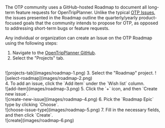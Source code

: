 The OTP community uses a GitHub-hosted Roadmap to document all long-term feature requests for OpenTripPlanner. Unlike the typical [OTP Issues](https://github.com/opentripplanner/OpenTripPlanner/issues), the issues presented in the Roadmap outline the quarterly/yearly product-focused goals that the community intends to propose for OTP, as opposed to addressing short-term bugs or feature requests.

Any individual or organization can create an Issue on the OTP Roadmap using the following steps:

1. Navigate to the [OpenTripPlanner GitHub](https://github.com/opentripplanner/OpenTripPlanner).
2. Select the "Projects" tab.
<br>
![projects-tab](images/roadmap-1.png)
3. Select the "Roadmap" project.
![select-roadmap](images/roadmap-2.png)
<br>
4. To add an issue, click the `Add item` under the `Wish list` column.
<br>
![add-item](images/roadmap-3.png)
5. Click the `+` icon, and then `Create new issue`.
<br>
![create-new-issue](images/roadmap-4.png)
6. Pick the `Roadmap Epic` type by clicking `Choose`.
<br>
![choose-issue-type](images/roadmap-5.png)
7. Fill in the necessary fields, and then click `Create`.
<br>
![create](images/roadmap-6.png)